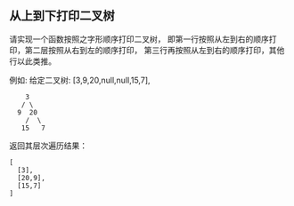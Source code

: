 ## 从上到下打印二叉树
请实现一个函数按照之字形顺序打印二叉树，
即第一行按照从左到右的顺序打印，第二层按照从右到左的顺序打印，
第三行再按照从左到右的顺序打印，其他行以此类推。

 
 

例如:
给定二叉树: [3,9,20,null,null,15,7],

```text
    3
   / \
  9  20
    /  \
   15   7
```

返回其层次遍历结果：

```text
[
  [3],
  [20,9],
  [15,7]
]
```